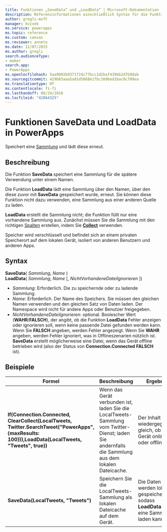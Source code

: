 ```yaml
---
title: Funktionen „SaveData“ und „LoadData“ | Microsoft-Dokumentation
description: Referenzinformationen einschließlich Syntax für die Funktionen SaveData und LoadData in PowerApps
author: gregli-msft
manager: kvivek
ms.service: powerapps
ms.topic: reference
ms.custom: canvas
ms.reviewer: anneta
ms.date: 11/07/2015
ms.author: gregli
search.audienceType:
- maker
search.app:
- PowerApps
ms.openlocfilehash: 5aa9992b9371724c77bcc1d2baf439bb2d7b9dab
ms.sourcegitcommit: 429b83aaa5a91d5868e1fbc169bed1bac0c709ea
ms.translationtype: HT
ms.contentlocale: fi-fi
ms.lasthandoff: 08/24/2018
ms.locfileid: "42864325"
---
```

# <a name="savedata-and-loaddata-functions-in-powerapps"></a>Funktionen SaveData und LoadData in PowerApps
Speichert eine [Sammlung](../working-with-data-sources.md#collections) und lädt diese erneut.

## <a name="description"></a>Beschreibung
Die Funktion **SaveData** speichert eine Sammlung für die spätere Verwendung unter einem Namen.  

Die Funktion **LoadData** lädt eine Sammlung über den Namen, über den diese zuvor mit **SaveData** gespeichert wurde, erneut. Sie können diese Funktion nicht dazu verwenden, eine Sammlung aus einer anderen Quelle zu laden.  

**LoadData** erstellt die Sammlung nicht; die Funktion füllt nur eine vorhandene Sammlung aus. Zunächst müssen Sie die Sammlung mit den richtigen [Spalten](../working-with-tables.md#columns) erstellen, indem Sie **[Collect](function-clear-collect-clearcollect.md)** verwenden.

Speicher wird verschlüsselt und befindet sich an einem privaten Speicherort auf dem lokalen Gerät, isoliert von anderen Benutzern und anderen Apps.  

## <a name="syntax"></a>Syntax
**SaveData**( *Sammlung*, *Name* )<br>**LoadData**( *Sammlung*, *Name* [, *NichtVorhandeneDateiIgnorieren* ])

* *Sammlung*: Erforderlich.  Die zu speichernde oder zu ladende Sammlung.
* *Name*: Erforderlich.  Der Name des Speichers. Sie müssen den gleichen Namen verwenden und den gleichen Satz von Daten laden. Der Namespace wird nicht für andere Apps oder Benutzer freigegeben.
* *NichtVorhandeneDateiIgnorieren*: optional. Boolescher Wert (**WAHR**/**FALSCH**), der angibt, ob die Funktion **LoadData** Fehler anzeigen oder ignorieren soll, wenn keine passende Datei gefunden werden kann. Wenn Sie **FALSCH** angeben, werden Fehler angezeigt. Wenn Sie **WAHR** angeben, werden Fehler ignoriert, was in Offlineszenarien nützlich ist. **SaveData** erstellt möglicherweise eine Datei, wenn das Gerät offline betrieben wird (also der Status von **Connection.Connected** **FALSCH** ist).

## <a name="examples"></a>Beispiele

| Formel | Beschreibung | Ergebnis |
| --- | --- | --- |
| **If(Connection.Connected, ClearCollect(LocalTweets, Twitter.SearchTweet("PowerApps", {maxResults: 100})),LoadData(LocalTweets, "Tweets", true))** |Wenn das Gerät verbunden ist, laden Sie die LocalTweets-Sammlung vom Twitter-Dienst; laden Sie andernfalls die Sammlung aus dem lokalen Dateicache. |Der Inhalt wird wiedergegeben, gleich, ob das Gerät online oder offline ist. |
| **SaveData(LocalTweets, "Tweets")** |Speichern Sie die LocalTweets-Sammlung als lokalen Dateicache auf dem Gerät. |Die Daten werden lokal gespeichert, sodass **LoadData** sie in eine Sammlung laden kann. |

